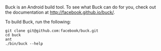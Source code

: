 Buck is an Android build tool. To see what Buck can do for you,
check out the documentation at <http://facebook.github.io/buck/>.

To build Buck, run the following:

    git clone git@github.com:facebook/buck.git
    cd buck
    ant
    ./bin/buck --help

